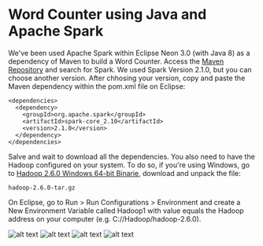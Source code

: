 # Word Counter using Java and Apache Spark

We've been used Apache Spark within Eclipse Neon 3.0 (with Java 8) as a dependency of Maven to build a Word Counter. Access the [Maven Repository](https://mvnrepository.com/) and search for Spark. We used Spark Version 2.1.0, but you can choose another version. After chhosing your version, copy and paste the Maven dependency within the pom.xml file on Eclipse:

```
<dependencies>
  <dependency>
    <groupId>org.apache.spark</groupId>
    <artifactId>spark-core_2.10</artifactId>
    <version>2.1.0</version>
  </dependency>
</dependencies>
```

Salve and wait to download all the dependencies. You also need to have the Hadoop configured on your system. To do so, if you're using Windows, go to [Hadoop 2.6.0 Windows 64-bit Binarie](https://www.barik.net/archive/2015/01/19/172716), download and unpack the file:

```
hadoop-2.6.0-tar.gz
```

On Eclipse, go to Run > Run Configurations > Environment and create a New Environment Variable called Hadoop1 with value equals the Hadoop address on your computer (e.g. C://Hadoop/hadoop-2.6.0).


![alt text](https://raw.githubusercontent.com/heitorb/Word_Counter_using_Java_and_Spark/master/java.jpg) ![alt text](https://raw.githubusercontent.com/heitorb/Word_Counter_using_Java_and_Spark/master/spark.png) ![alt text](https://raw.githubusercontent.com/heitorb/Word_Counter_using_Java_and_Spark/master/hadoop.jpg) ![alt text](https://raw.githubusercontent.com/heitorb/Word_Counter_using_Java_and_Spark/master/maven.jpg)
